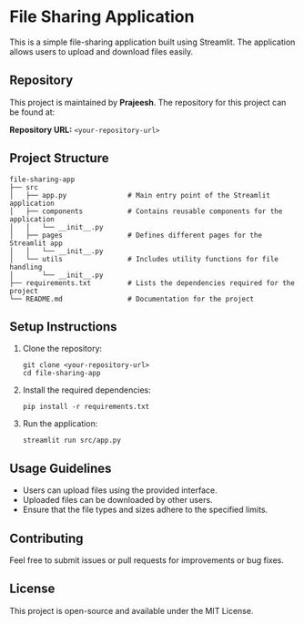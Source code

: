 # File Sharing Application

This is a simple file-sharing application built using Streamlit. The application allows users to upload and download files easily.

## Repository

This project is maintained by **Prajeesh**. The repository for this project can be found at:

**Repository URL:** `<your-repository-url>`

## Project Structure

```
file-sharing-app
├── src
│   ├── app.py               # Main entry point of the Streamlit application
│   ├── components           # Contains reusable components for the application
│   │   └── __init__.py
│   ├── pages                # Defines different pages for the Streamlit app
│   │   └── __init__.py
│   └── utils                # Includes utility functions for file handling
│       └── __init__.py
├── requirements.txt         # Lists the dependencies required for the project
└── README.md                # Documentation for the project
```

## Setup Instructions

1. Clone the repository:
   ```
   git clone <your-repository-url>
   cd file-sharing-app
   ```

2. Install the required dependencies:
   ```
   pip install -r requirements.txt
   ```

3. Run the application:
   ```
   streamlit run src/app.py
   ```

## Usage Guidelines

- Users can upload files using the provided interface.
- Uploaded files can be downloaded by other users.
- Ensure that the file types and sizes adhere to the specified limits.

## Contributing

Feel free to submit issues or pull requests for improvements or bug fixes.

## License

This project is open-source and available under the MIT License.


